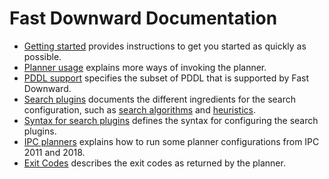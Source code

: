 # Fast Downward Documentation

  -  [Getting started](quick-start.md) provides instructions to get you started
     as quickly as possible.
  -  [Planner usage](planner-usage.md) explains more ways of invoking the
     planner.
  -  [PDDL support](pddl-support.md) specifies the subset of PDDL that is
     supported by Fast Downward.
  -  [Search plugins](search/index.md) documents the different ingredients for the
     search configuration, such as [search algorithms](search/SearchAlgorithm.md) and [heuristics](search/Evaluator.md).
  -  [Syntax for search plugins](search-plugin-syntax.md) defines the syntax for configuring the search
     plugins.
  -  [IPC planners](ipc-planner.md) explains how to run some planner
     configurations from IPC 2011 and 2018.
  -  [Exit Codes](exit-codes.md) describes the exit codes as returned by the
     planner.
